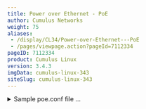 ```yaml
---
title: Power over Ethernet - PoE
author: Cumulus Networks
weight: 75
aliases:
 - /display/CL34/Power-over-Ethernet---PoE
 - /pages/viewpage.action?pageId=7112334
pageID: 7112334
product: Cumulus Linux
version: 3.4.3
imgData: cumulus-linux-343
siteSlug: cumulus-linux-343
---
```

<details>

Cumulus Linux supports Power over Ethernet (PoE) and PoE+, so certain
Cumulus Linux switches can supply power from Ethernet switch ports to
enabled devices over the Ethernet cables that connect them. Power over
Ethernet (PoE) is capable of powering devices up to 15W, while PoE+ can
power devices up to 30W.

The [currently supported platform](http://cumulusnetworks.com/hcl/) is
the Edge-Core AS4610-54P, which supports PoE and PoE+ and configuration
over Ethernet layer 2 LLDP for power negotiation.

## <span>How It Works</span>

PoE functionality is provided by the `cumulus-poe` package. When a
powered device is connected to the switch via an Ethernet cable:

  - If the available power is greater than the power required by the
    connected device, power is supplied to the switch port, and the
    device powers on

  - If available power is less than the power required by the connected
    device and the switch port's priority is less than the port priority
    set on all powered ports, power is **not** supplied to the port

  - If available power is less than the power required by the connected
    device and the switch port's priority is greater than the priority
    of a currently powered port, power is removed from lower priority
    port(s) and power is supplied to the port

  - If the total consumed power exceeds the configured power limit of
    the power source, low priority ports are turned off. In the case of
    a tie, the port with the lower port number gets priority

Power is available as follows:

| PSU 1 | PSU 2 | PoE Power Budget |
| ----- | ----- | ---------------- |
| 920W  | x     | 750W             |
| x     | 920W  | 750W             |
| 920W  | 920W  | 1650W            |

The AS4610-54P has an LED on the front panel to indicate PoE status:

  - Green: The `poed` daemon is running and no errors are detected

  - Yellow: One or more errors are detected or the `poed` daemon is not
    running

### <span>About Link State and PoE State</span>

Link state and PoE state are completely independent of each other. When
a link is brought down on a particular port using `ip link <port> down`,
power on that port is not turned off; however, LLDP negotiation is not
possible.

## <span>Configuring PoE</span>

You use the `poectl` command utility to configure PoE on a [switch that
supports](http://cumulusnetworks.com/hcl/) the feature. You can:

  - Enable or disable PoE for a given switch port

  - Set a switch port's PoE priority to one of three values: *low*,
    *high* or *critical*

The PoE configuration resides in `/etc/cumulus/poe.conf`. The file lists
all the switch ports, whether PoE is enabled for those ports and the
priority for each port.

<summary>Sample poe.conf file ... </summary>

    [enable]
    swp1 = enable
    swp2 = enable
    swp3 = enable
    swp4 = enable
    swp5 = enable
    swp6 = enable
    swp7 = enable
    swp8 = enable
    swp9 = enable
    swp10 = enable
    swp11 = enable
    swp12 = enable
    swp13 = enable
    swp14 = enable
    swp15 = enable
    swp16 = enable
    swp17 = enable
    swp18 = enable
    swp19 = enable
    swp20 = enable
    swp21 = enable
    swp22 = enable
    swp23 = enable
    swp24 = enable
    swp25 = enable
    swp26 = enable
    swp27 = enable
    swp28 = enable
    swp29 = enable
    swp30 = enable
    swp31 = enable
    swp32 = enable
    swp33 = enable
    swp34 = enable
    swp35 = enable
    swp36 = enable
    swp37 = enable
    swp38 = enable
    swp39 = enable
    swp40 = enable
    swp41 = enable
    swp42 = enable
    swp43 = enable
    swp44 = enable
    swp45 = enable
    swp46 = enable
    swp47 = enable
    swp48 = enable
     
    [priority]
    swp1 = low
    swp2 = low
    swp3 = low
    swp4 = low
    swp5 = low
    swp6 = low
    swp7 = low
    swp8 = low
    swp9 = low
    swp10 = low
    swp11 = low
    swp12 = low
    swp13 = low
    swp14 = low
    swp15 = low
    swp16 = low
    swp17 = low
    swp18 = low
    swp19 = low
    swp20 = low
    swp21 = low
    swp22 = low
    swp23 = low
    swp24 = low
    swp25 = low
    swp26 = low
    swp27 = low
    swp28 = low
    swp29 = low
    swp30 = low
    swp31 = low
    swp32 = low
    swp33 = low
    swp34 = low
    swp35 = low
    swp36 = low
    swp37 = low
    swp38 = low
    swp39 = low
    swp40 = low
    swp41 = low
    swp42 = low
    swp43 = low
    swp44 = low
    swp45 = low
    swp46 = low
    swp47 = low
    swp48 = low

By default, PoE and PoE+ are enabled on all Ethernet/1G switch ports,
and these ports are set with a low priority. Switch ports can have low,
high or critical priority.

There is no additional configuration for PoE+.

To change the priority for one or more switch ports, run `poectl -p swp#
[low|high|critical]`. For example:

    cumulus@switch:~$ sudo poectl -p swp1-swp5,swp7 high

To disable PoE for one or more ports, run `poectl -d [port_numbers]`:

    cumulus@switch:~$ sudo poectl -d swp1-swp5,swp7

To display PoE information for a set of switch ports, run `poectl -i
[port_numbers]`:

    cumulus@switch:~$ sudo poectl -i swp10-swp13
    Port          Status            Allocated    Priority  PD type      PD class   Voltage   Current    Power 
    -----   --------------------   -----------   -------- -----------   --------   -------   -------   --------- 
    swp10   connected              negotiating   low      IEEE802.3at   4          53.5 V     25 mA    3.9 W 
    swp11   searching              n/a           low      IEEE802.3at   none        0.0 V      0 mA    0.0 W 
    swp12   connected              n/a           low      IEEE802.3at   2          53.5 V     25 mA    1.4 W 
    swp13   connected              51.0 W        low      IEEE802.3at   4          53.6 V     72 mA    3.8 W 
     

The **Status** can be one of the following:

  - **searching:** PoE is enabled but no device has been detected.

  - **disabled:** The PoE port has been configured as disabled.

  - **connected:** A powered device is connected and receiving power.

  - **power-denied:** There is insufficient PoE power available to
    enable the connected device.

The **Allocated** column displays how much PoE power has been allocated
to the port, which can be one of the following:

  - **n/a:** No device is connected or the connected device does not
    support LLDP negotiation.

  - **negotiating:** An LLDP-capable device is connected and is
    negotiating for PoE power.

  - **XX.X W:** An LLDP-capable device has negotiated for XX.X watts of
    power (for example, 51.0 watts for swp13 above).

To see all the PoE information for a switch, run `poectl -s`:

    cumulus@switch:~$ poectl -s
    System power:
      Total:      730.0 W
      Used:        11.0 W
      Available:  719.0 W
    Connected ports:
      swp11, swp24, swp27, swp48

The set commands (priority, enable, disable) either succeed silently or
display an error message if the command fails.

### <span id="src-7112334_PoweroverEthernet-PoE-args" class="confluence-anchor-link"></span><span>poectl Arguments</span>

The `poectl` command takes the following arguments:

<table>
<colgroup>
<col style="width: 50%" />
<col style="width: 50%" />
</colgroup>
<thead>
<tr class="header">
<th><p>Argument</p></th>
<th><p>Description</p></th>
</tr>
</thead>
<tbody>
<tr class="odd">
<td><p>-h, --help</p></td>
<td><p>Show this help message and exit</p></td>
</tr>
<tr class="even">
<td><p>-i, --port-info PORT_LIST</p></td>
<td><p>Returns detailed information for the specified ports. You can specify a range of ports. For example:<br />
<code>-i swp1-swp5,swp10</code></p>
<p>{{%notice note%}}</p>
<p>On an Edge-Core AS4610-54P switch, the voltage reported by the <code>poectl -i</code> command and measured through a power meter connected to the device varies by 5V. The current and power readings are correct and no difference is seen for them.</p>
<p>{{%/notice%}}</p></td>
</tr>
<tr class="odd">
<td><p>-a, --all</p></td>
<td><p>Returns PoE status and detailed information for all ports.</p></td>
</tr>
<tr class="even">
<td><p>-p, --priority PORT_LIST PRIORITY</p></td>
<td><p>Sets priority for the specified ports: low, high, critical.</p></td>
</tr>
<tr class="odd">
<td><p>-d, --disable-ports PORT_LIST</p></td>
<td><p>Disables PoE operation on the specified ports.</p></td>
</tr>
<tr class="even">
<td><p>-e, --enable-ports PORT_LIST</p></td>
<td><p>Enables PoE operation on the specified ports.</p></td>
</tr>
<tr class="odd">
<td><p>-s, --system</p></td>
<td><p>Returns PoE status for the entire switch.</p></td>
</tr>
<tr class="even">
<td><p>-r, --reset PORT_LIST</p></td>
<td><p>Performs a hardware reset on the specified ports. Use this if one or more ports are stuck in an error state. This does not reset any configuration settings for the specified ports.</p></td>
</tr>
<tr class="odd">
<td><p>-v, --version</p></td>
<td><p>Displays version information.</p></td>
</tr>
<tr class="even">
<td><p>-j, --json</p></td>
<td><p>Displays output in JSON format.</p></td>
</tr>
<tr class="odd">
<td><p>--save</p></td>
<td><p>Saves the current configuration. The saved configuration is automatically loaded on system boot.</p></td>
</tr>
<tr class="even">
<td><p>--load</p></td>
<td><p>Loads and applies the saved configuration.</p></td>
</tr>
</tbody>
</table>

## <span>Troubleshooting PoE and PoE+</span>

You can troubleshoot PoE and PoE+ using the following utilities and
files:

  - `poectl -s`, as described above.

  - The Cumulus Linux `cl-support` script, which includes PoE-related
    output from `poed.conf`, `syslog`, `poectl --diag-info` and
    `lldpctl`.`  `

  - `lldpcli show neighbors ports <swp> protocol lldp hidden details`

  - `tcpdump -v -v -i <swp> ether proto 0x88cc`

  - The contents of the PoE/PoE+ `/etc/lldpd.d/poed.conf` configuration
    file, as described above.

### <span>Verify the Link Is Up</span>

LLDP requires network connectivity, so verify that the link is up.

    cumulus@switch:~$ net show interface swp20
        Name    MAC                Speed      MTU  Mode
    --  ------  -----------------  -------  -----  ---------
    UP  swp20   44:38:39:00:00:04  1G        1500  Access/L2

### <span>View LLDP Information Using lldpcli</span>

You can run `lldpcli` to view the LLDP information that has been
received on a switch port. For example:

    cumulus@switch:~$ sudo lldpcli show neighbors ports swp20 protocol lldp hidden details
    -------------------------------------------------------------------------------
    LLDP neighbors:
    -------------------------------------------------------------------------------
    Interface:    swp20, via: LLDP, RID: 2, Time: 0 day, 00:03:34
      Chassis:     
        ChassisID:    mac 68:c9:0b:25:54:7c
        SysName:      ihm-ubuntu
        SysDescr:     Ubuntu 14.04.2 LTS Linux 3.14.4+ #1 SMP Thu Jun 26 00:54:44 UTC 2014 armv7l
        MgmtIP:       fe80::6ac9:bff:fe25:547c
        Capability:   Bridge, off
        Capability:   Router, off
        Capability:   Wlan, off
        Capability:   Station, on
      Port:        
        PortID:       mac 68:c9:0b:25:54:7c
        PortDescr:    eth0
        PMD autoneg:  supported: yes, enabled: yes
          Adv:          10Base-T, HD: yes, FD: yes
          Adv:          100Base-TX, HD: yes, FD: yes
          MAU oper type: 100BaseTXFD - 2 pair category 5 UTP, full duplex mode
        MDI Power:    supported: yes, enabled: yes, pair control: no
          Device type:  PD
          Power pairs:  spare
          Class:        class 4
          Power type:   2
          Power Source: Primary power source
          Power Priority: low
          PD requested power Value: 51000
          PSE allocated power Value: 51000
      UnknownTLVs: 
        TLV:          OUI: 00,01,42, SubType: 1, Len: 1 05
        TLV:          OUI: 00,01,42, SubType: 1, Len: 1 0D
    -------------------------------------------------------------------------------

### <span>View LLDP Information Using tcpdump</span>

You can use `tcpdump` to view the LLDP frames being transmitted and
received. For example:

    cumulus@switch:~$ sudo tcpdump -v -v -i swp20 ether proto 0x88cc
    tcpdump: listening on swp20, link-type EN10MB (Ethernet), capture size 262144 bytes
    18:41:47.559022 LLDP, length 211
        Chassis ID TLV (1), length 7
          Subtype MAC address (4): 00:30:ab:f2:d7:a5 (oui Unknown)
          0x0000:  0400 30ab f2d7 a5
        Port ID TLV (2), length 6
          Subtype Interface Name (5): swp20
          0x0000:  0573 7770 3230
        Time to Live TLV (3), length 2: TTL 120s
          0x0000:  0078
        System Name TLV (5), length 13: dni-3048up-09
          0x0000:  646e 692d 3330 3438 7570 2d30 39
        System Description TLV (6), length 68
          Cumulus Linux version 3.0.1~1466303042.2265c10 running on dni 3048up
          0x0000:  4375 6d75 6c75 7320 4c69 6e75 7820 7665
          0x0010:  7273 696f 6e20 332e 302e 317e 3134 3636
          0x0020:  3330 3330 3432 2e32 3236 3563 3130 2072
          0x0030:  756e 6e69 6e67 206f 6e20 646e 6920 3330
          0x0040:  3438 7570
        System Capabilities TLV (7), length 4
          System  Capabilities [Bridge, Router] (0x0014)
          Enabled Capabilities [Router] (0x0010)
          0x0000:  0014 0010
        Management Address TLV (8), length 12
          Management Address length 5, AFI IPv4 (1): 10.0.3.190
          Interface Index Interface Numbering (2): 2
          0x0000:  0501 0a00 03be 0200 0000 0200
        Management Address TLV (8), length 24
          Management Address length 17, AFI IPv6 (2): fe80::230:abff:fef2:d7a5
          Interface Index Interface Numbering (2): 2
          0x0000:  1102 fe80 0000 0000 0000 0230 abff fef2
          0x0010:  d7a5 0200 0000 0200
        Port Description TLV (4), length 5: swp20
          0x0000:  7377 7032 30
        Organization specific TLV (127), length 9: OUI IEEE 802.3 Private (0x00120f)
          Link aggregation Subtype (3)
            aggregation status [supported], aggregation port ID 0
          0x0000:  0012 0f03 0100 0000 00
        Organization specific TLV (127), length 9: OUI IEEE 802.3 Private (0x00120f)
          MAC/PHY configuration/status Subtype (1)
            autonegotiation [supported, enabled] (0x03)
            PMD autoneg capability [10BASE-T fdx, 100BASE-TX fdx, 1000BASE-T fdx] (0x2401)
            MAU type 100BASEFX fdx (0x0012)
          0x0000:  0012 0f01 0324 0100 12
        Organization specific TLV (127), length 12: OUI IEEE 802.3 Private (0x00120f)
          Power via MDI Subtype (2)
            MDI power support [PSE, supported, enabled], power pair spare, power class class4
          0x0000:  0012 0f02 0702 0513 01fe 01fe
        Organization specific TLV (127), length 5: OUI Unknown (0x000142)
          0x0000:  0001 4201 0d
        Organization specific TLV (127), length 5: OUI Unknown (0x000142)
          0x0000:  0001 4201 01
        End TLV (0), length 0

### <span>Logging poed Events in syslog</span>

The `poed` service logs the following events to `syslog`:

  - When a switch provides power to a powered device

  - When a device that was receiving power is removed

  - When the power available to the switch changes

  - Errors

<article id="html-search-results" class="ht-content" style="display: none;">

</article>

<footer id="ht-footer">

</footer>

</details>
